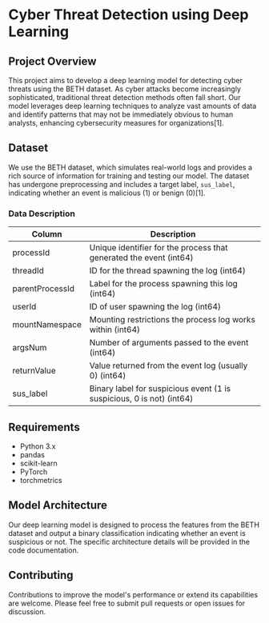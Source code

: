 # Cyber Threat Detection using Deep Learning

## Project Overview

This project aims to develop a deep learning model for detecting cyber threats using the BETH dataset. As cyber attacks become increasingly sophisticated, traditional threat detection methods often fall short. Our model leverages deep learning techniques to analyze vast amounts of data and identify patterns that may not be immediately obvious to human analysts, enhancing cybersecurity measures for organizations[1].

## Dataset

We use the BETH dataset, which simulates real-world logs and provides a rich source of information for training and testing our model. The dataset has undergone preprocessing and includes a target label, `sus_label`, indicating whether an event is malicious (1) or benign (0)[1].

### Data Description

| Column | Description |
|--------|-------------|
| processId | Unique identifier for the process that generated the event (int64) |
| threadId | ID for the thread spawning the log (int64) |
| parentProcessId | Label for the process spawning this log (int64) |
| userId | ID of user spawning the log (int64) |
| mountNamespace | Mounting restrictions the process log works within (int64) |
| argsNum | Number of arguments passed to the event (int64) |
| returnValue | Value returned from the event log (usually 0) (int64) |
| sus_label | Binary label for suspicious event (1 is suspicious, 0 is not) (int64) |

## Requirements

- Python 3.x
- pandas
- scikit-learn
- PyTorch
- torchmetrics


## Model Architecture

Our deep learning model is designed to process the features from the BETH dataset and output a binary classification indicating whether an event is suspicious or not. The specific architecture details will be provided in the code documentation.

## Contributing

Contributions to improve the model's performance or extend its capabilities are welcome. Please feel free to submit pull requests or open issues for discussion.

